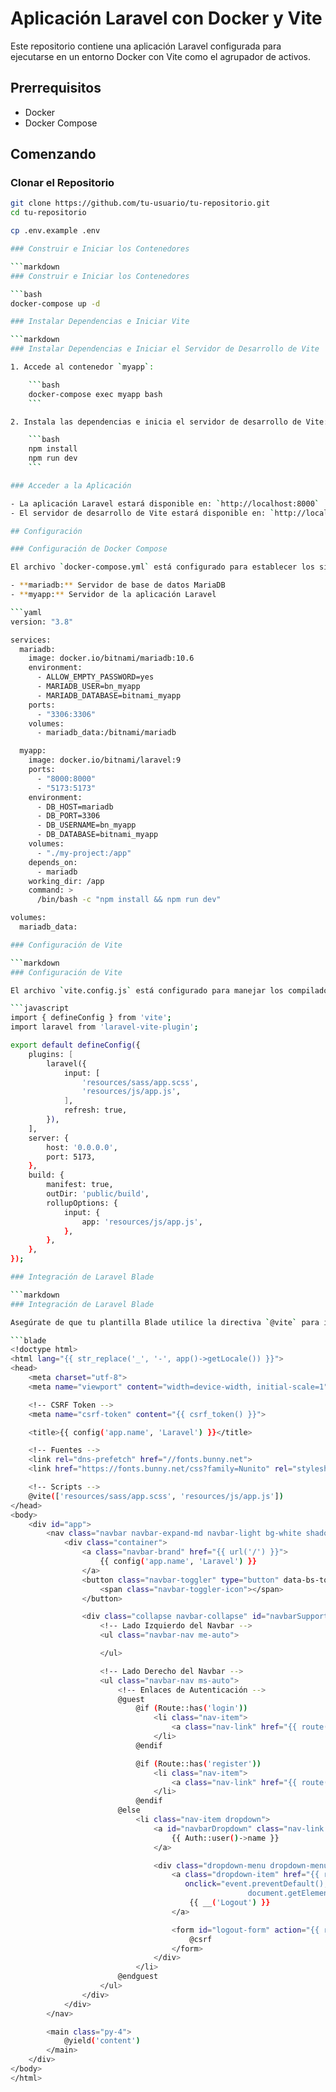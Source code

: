 # Aplicación Laravel con Docker y Vite

Este repositorio contiene una aplicación Laravel configurada para ejecutarse en un entorno Docker con Vite como el agrupador de activos.

## Prerrequisitos

- Docker
- Docker Compose

## Comenzando

### Clonar el Repositorio

````bash
git clone https://github.com/tu-usuario/tu-repositorio.git
cd tu-repositorio

cp .env.example .env

### Construir e Iniciar los Contenedores

```markdown
### Construir e Iniciar los Contenedores

```bash
docker-compose up -d

### Instalar Dependencias e Iniciar Vite

```markdown
### Instalar Dependencias e Iniciar el Servidor de Desarrollo de Vite

1. Accede al contenedor `myapp`:

    ```bash
    docker-compose exec myapp bash
    ```

2. Instala las dependencias e inicia el servidor de desarrollo de Vite:

    ```bash
    npm install
    npm run dev
    ```

### Acceder a la Aplicación

- La aplicación Laravel estará disponible en: `http://localhost:8000`
- El servidor de desarrollo de Vite estará disponible en: `http://localhost:5173`

## Configuración

### Configuración de Docker Compose

El archivo `docker-compose.yml` está configurado para establecer los siguientes servicios:

- **mariadb:** Servidor de base de datos MariaDB
- **myapp:** Servidor de la aplicación Laravel

```yaml
version: "3.8"

services:
  mariadb:
    image: docker.io/bitnami/mariadb:10.6
    environment:
      - ALLOW_EMPTY_PASSWORD=yes
      - MARIADB_USER=bn_myapp
      - MARIADB_DATABASE=bitnami_myapp
    ports:
      - "3306:3306"
    volumes:
      - mariadb_data:/bitnami/mariadb

  myapp:
    image: docker.io/bitnami/laravel:9
    ports:
      - "8000:8000"
      - "5173:5173"
    environment:
      - DB_HOST=mariadb
      - DB_PORT=3306
      - DB_USERNAME=bn_myapp
      - DB_DATABASE=bitnami_myapp
    volumes:
      - "./my-project:/app"
    depends_on:
      - mariadb
    working_dir: /app
    command: >
      /bin/bash -c "npm install && npm run dev"

volumes:
  mariadb_data:

### Configuración de Vite

```markdown
### Configuración de Vite

El archivo `vite.config.js` está configurado para manejar los compilados de desarrollo y producción:

```javascript
import { defineConfig } from 'vite';
import laravel from 'laravel-vite-plugin';

export default defineConfig({
    plugins: [
        laravel({
            input: [
                'resources/sass/app.scss',
                'resources/js/app.js',
            ],
            refresh: true,
        }),
    ],
    server: {
        host: '0.0.0.0',
        port: 5173,
    },
    build: {
        manifest: true,
        outDir: 'public/build',
        rollupOptions: {
            input: {
                app: 'resources/js/app.js',
            },
        },
    },
});

### Integración de Laravel Blade

```markdown
### Integración de Laravel Blade

Asegúrate de que tu plantilla Blade utilice la directiva `@vite` para incluir los activos gestionados por Vite:

```blade
<!doctype html>
<html lang="{{ str_replace('_', '-', app()->getLocale()) }}">
<head>
    <meta charset="utf-8">
    <meta name="viewport" content="width=device-width, initial-scale=1">

    <!-- CSRF Token -->
    <meta name="csrf-token" content="{{ csrf_token() }}">

    <title>{{ config('app.name', 'Laravel') }}</title>

    <!-- Fuentes -->
    <link rel="dns-prefetch" href="//fonts.bunny.net">
    <link href="https://fonts.bunny.net/css?family=Nunito" rel="stylesheet">

    <!-- Scripts -->
    @vite(['resources/sass/app.scss', 'resources/js/app.js'])
</head>
<body>
    <div id="app">
        <nav class="navbar navbar-expand-md navbar-light bg-white shadow-sm">
            <div class="container">
                <a class="navbar-brand" href="{{ url('/') }}">
                    {{ config('app.name', 'Laravel') }}
                </a>
                <button class="navbar-toggler" type="button" data-bs-toggle="collapse" data-bs-target="#navbarSupportedContent" aria-controls="navbarSupportedContent" aria-expanded="false" aria-label="{{ __('Toggle navigation') }}">
                    <span class="navbar-toggler-icon"></span>
                </button>

                <div class="collapse navbar-collapse" id="navbarSupportedContent">
                    <!-- Lado Izquierdo del Navbar -->
                    <ul class="navbar-nav me-auto">

                    </ul>

                    <!-- Lado Derecho del Navbar -->
                    <ul class="navbar-nav ms-auto">
                        <!-- Enlaces de Autenticación -->
                        @guest
                            @if (Route::has('login'))
                                <li class="nav-item">
                                    <a class="nav-link" href="{{ route('login') }}">{{ __('Login') }}</a>
                                </li>
                            @endif

                            @if (Route::has('register'))
                                <li class="nav-item">
                                    <a class="nav-link" href="{{ route('register') }}">{{ __('Register') }}</a>
                                </li>
                            @endif
                        @else
                            <li class="nav-item dropdown">
                                <a id="navbarDropdown" class="nav-link dropdown-toggle" href="#" role="button" data-bs-toggle="dropdown" aria-haspopup="true" aria-expanded="false" v-pre>
                                    {{ Auth::user()->name }}
                                </a>

                                <div class="dropdown-menu dropdown-menu-end" aria-labelledby="navbarDropdown">
                                    <a class="dropdown-item" href="{{ route('logout') }}"
                                       onclick="event.preventDefault();
                                                     document.getElementById('logout-form').submit();">
                                        {{ __('Logout') }}
                                    </a>

                                    <form id="logout-form" action="{{ route('logout') }}" method="POST" class="d-none">
                                        @csrf
                                    </form>
                                </div>
                            </li>
                        @endguest
                    </ul>
                </div>
            </div>
        </nav>

        <main class="py-4">
            @yield('content')
        </main>
    </div>
</body>
</html>
````
